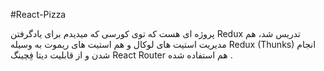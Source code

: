 #React-Pizza

پروژه ای هست که توی کورسی که میدیدم برای یادگرفتن Redux تدریس شد، هم مدیریت استیت های لوکال و هم استیت های ریموت به وسیله Redux (Thunks) انجام شدن و از قابلیت دیتا فِچینگ React Router هم استفاده شده .
